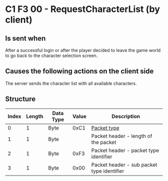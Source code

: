 # C1 F3 00 - RequestCharacterList (by client)

## Is sent when

After a successful login or after the player decided to leave the game world to go back to the character selection screen.

## Causes the following actions on the client side

The server sends the character list with all available characters.

## Structure

| Index | Length | Data Type | Value | Description |
|-------|--------|-----------|-------|-------------|
| 0 | 1 |   Byte   | 0xC1  | [Packet type](PacketTypes.md) |
| 1 | 1 |    Byte   |      | Packet header - length of the packet |
| 2 | 1 |    Byte   | 0xF3  | Packet header - packet type identifier |
| 3 | 1 |    Byte   | 0x00  | Packet header - sub packet type identifier |